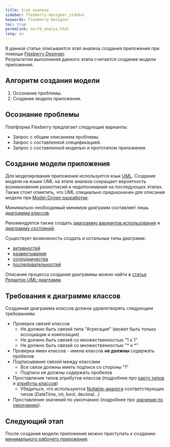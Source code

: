 ```yaml
---
title: Этап анализа
sidebar: flexberry-designer_sidebar
keywords: Flexberry Designer
toc: true
permalink: en/fd_analys.html
lang: en
---
```


В данной статье описывается этап анализа создания приложения при помощи [Flexberry Desinger](fd_landing_page.html).  
Результатом выполнения данного этапа считается создание модели приложения.

## Алгоритм создания модели

1. Осознание проблемы.
2. Создание модели приложения.

## Осознание проблемы

Платформа Flexberry предлагает следующие варианты:

* Запрос с общим описанием проблемы.
* Запрос с составленной спецификацией.
* Запрос с составленной моделью и прототипом приложения.

## Создание модели приложения

Для моделирования приложения используется язык [UML](http://ru.wikipedia.org/wiki/UML). Создание модели на языке UML на этапе анализа сокращает вероятность возникновения разногласий и недопониманий на последующих этапах. Также стоит отметить, что UML специально предназначен для описания модели при [Model-Driven разработке](fd_code-generation.html).

Минимально необходимый минимум диаграмм составляет лишь [диаграмма классов](fd_class-diagram.html).

Рекомендуется также создать [диаграмму вариантов использования](fd_use-case-diagram.html) и [диаграмму состояний](fd_statechart-diagram.html).

Существует возможность создать и остальные типы диаграмм:

* [активностей](fd_activity-diagram.html)
* [развертывания](fd_deployment-diagram.html)
* [сотрудничества](fd_collaboration-diagram.html)
* [последовательностей](fd_sequence-diagram.html)

Описание процесса создания диаграммы можно найти в [статье Редактор UML-диаграмм](fd_editing-diagram.html).

## Требования к диаграмме классов

Созданная диаграмма классов должна удовлетворять следующим требованиям:

* Проверка связей классов
    * Не должно быть связей типа "Агрегация" (может быть только ассоциация и композиция)
    * Не должно быть связей со множественностью "1 к 1"
    * Не должно быть связей со множественностью "* к *"
* Проверка имен классов - имена классов __не должны__ содержать пробелов
* Подписывание связей между классами
    * Все связи должны иметь подписи со стороны "1"
    * Подписи не должны содержать пробелов
* Проставление типов атрибутов классов (подробнее про [карту типов](fd_types-map.html) и [атрибуты классов](fo_attributes-class-data.html))
    * Убедиться, что используются [Nullable-аналоги](fd_nullable-types.html) соответствующих типов (DateTime, int, bool, decimal...)
* Проставление значений по умолчанию (подробнее про [значения по умолчанию](fo_features-of-dafault-value-assignment.html)).


## Следующий этап
После создания модели приложения можно приступать к созданию [минимального рабочего приложения](fd_prototype-creation.html).
